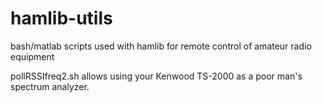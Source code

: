 hamlib-utils
============

bash/matlab scripts used with hamlib for remote control of amateur radio equipment

pollRSSIfreq2.sh allows using your Kenwood TS-2000 as a poor man's spectrum analyzer.

